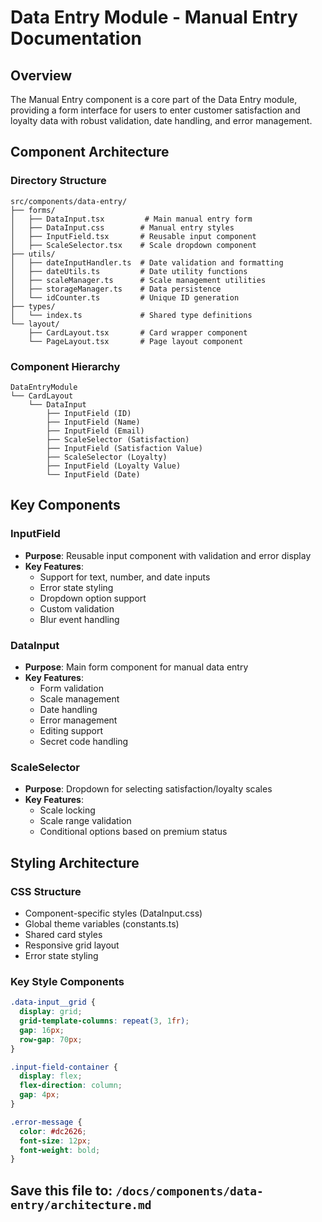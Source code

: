 # Data Entry Module - Manual Entry Documentation

## Overview
The Manual Entry component is a core part of the Data Entry module, providing a form interface for users to enter customer satisfaction and loyalty data with robust validation, date handling, and error management.

## Component Architecture

### Directory Structure
```
src/components/data-entry/
├── forms/
│   ├── DataInput.tsx         # Main manual entry form
│   ├── DataInput.css        # Manual entry styles
│   ├── InputField.tsx       # Reusable input component
│   ├── ScaleSelector.tsx    # Scale dropdown component
├── utils/
│   ├── dateInputHandler.ts  # Date validation and formatting
│   ├── dateUtils.ts         # Date utility functions
│   ├── scaleManager.ts      # Scale management utilities
│   ├── storageManager.ts    # Data persistence
│   └── idCounter.ts         # Unique ID generation
├── types/
│   └── index.ts             # Shared type definitions
└── layout/
    ├── CardLayout.tsx       # Card wrapper component
    └── PageLayout.tsx       # Page layout component
```

### Component Hierarchy
```
DataEntryModule
└── CardLayout
    └── DataInput
        ├── InputField (ID)
        ├── InputField (Name)
        ├── InputField (Email)
        ├── ScaleSelector (Satisfaction)
        ├── InputField (Satisfaction Value)
        ├── ScaleSelector (Loyalty)
        ├── InputField (Loyalty Value)
        └── InputField (Date)
```

## Key Components

### InputField
- **Purpose**: Reusable input component with validation and error display
- **Key Features**:
  - Support for text, number, and date inputs
  - Error state styling
  - Dropdown option support
  - Custom validation
  - Blur event handling

### DataInput
- **Purpose**: Main form component for manual data entry
- **Key Features**:
  - Form validation
  - Scale management
  - Date handling
  - Error management
  - Editing support
  - Secret code handling

### ScaleSelector
- **Purpose**: Dropdown for selecting satisfaction/loyalty scales
- **Key Features**:
  - Scale locking
  - Scale range validation
  - Conditional options based on premium status

## Styling Architecture

### CSS Structure
- Component-specific styles (DataInput.css)
- Global theme variables (constants.ts)
- Shared card styles
- Responsive grid layout
- Error state styling

### Key Style Components
```css
.data-input__grid {
  display: grid;
  grid-template-columns: repeat(3, 1fr);
  gap: 16px;
  row-gap: 70px;
}

.input-field-container {
  display: flex;
  flex-direction: column;
  gap: 4px;
}

.error-message {
  color: #dc2626;
  font-size: 12px;
  font-weight: bold;
}
```

## Save this file to: `/docs/components/data-entry/architecture.md`